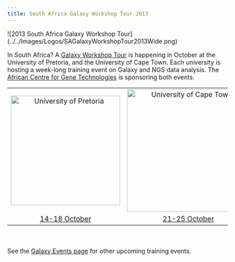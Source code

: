 ```yaml
---
title: South Africa Galaxy Workshop Tour 2013
---
```

<div class='center'>
![2013 South Africa Galaxy Workshop Tour](../../Images/Logos/SAGalaxyWorkshopTour2013Wide.png)
</div>



In South Africa?  A [Galaxy Workshop Tour](/Events) is happening in October at the University of Pretoria, and the University of Cape Town.  Each university is hosting a week-long training event on Galaxy and NGS data analysis.  The [African Centre for Gene Technologies](http://www.acgt.co.za/) is sponsoring both events.

<table>
  <tr>
    <td style=" text-align: center; width: 280px; border: none;"> <a href='/Events/UPretoria2013'><img src='/Images/Logos/UPretoriaWide.png' alt='University of Pretoria' width="250" /></a> </td>
    <td style=" text-align: center; width: 300px; border: none;"> <a href='/Events/UCapeTown2013'><img src='/Images/Logos/UCapeTownWide.jpg' alt='University of Cape Town' width="280" /></a> </td>
  </tr>
  <tr>
    <td style=" text-align: center; border: none;"> </strong><a href='/Events/UPretoria2013'>14-18 October</a><strong> </td>
    <td style=" text-align: center; border: none;"> </strong><a href='/Events/UCapeTown2013'>21-25 October</a><strong> </td>
  </tr>
</table>

<br /><br />
See the [Galaxy Events page](../../Events) for other upcoming training events.
